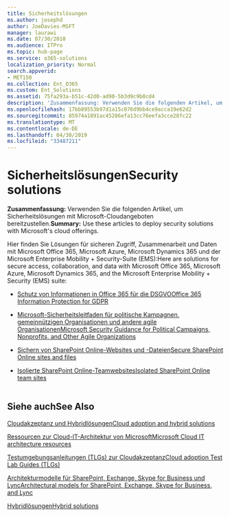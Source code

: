 ```yaml
---
title: Sicherheitslösungen
ms.author: josephd
author: JoeDavies-MSFT
manager: laurawi
ms.date: 07/30/2018
ms.audience: ITPro
ms.topic: hub-page
ms.service: o365-solutions
localization_priority: Normal
search.appverid:
- MET150
ms.collection: Ent_O365
ms.custom: Ent_Solutions
ms.assetid: 75fa293a-b51c-42d0-ad90-5b3d9c9b0cd4
description: 'Zusammenfassung: Verwenden Sie die folgenden Artikel, um Sicherheitslösungen mit Microsoft-Cloudangeboten bereitzustellen.'
ms.openlocfilehash: 17bb89553b97d1a15c076d9bb4ce9acca19e62d2
ms.sourcegitcommit: 85974a1891ac45286efa13cc76eefa3cce28fc22
ms.translationtype: MT
ms.contentlocale: de-DE
ms.lasthandoff: 04/30/2019
ms.locfileid: "33487211"
---
```

# <a name="security-solutions"></a><span data-ttu-id="f4329-103">Sicherheitslösungen</span><span class="sxs-lookup"><span data-stu-id="f4329-103">Security solutions</span></span>

 <span data-ttu-id="f4329-104">**Zusammenfassung:** Verwenden Sie die folgenden Artikel, um Sicherheitslösungen mit Microsoft-Cloudangeboten bereitzustellen.</span><span class="sxs-lookup"><span data-stu-id="f4329-104">**Summary:** Use these articles to deploy security solutions with Microsoft's cloud offerings.</span></span>
  
<span data-ttu-id="f4329-105">Hier finden Sie Lösungen für sicheren Zugriff, Zusammenarbeit und Daten mit Microsoft Office 365, Microsoft Azure, Microsoft Dynamics 365 und der Microsoft Enterprise Mobility + Security-Suite (EMS):</span><span class="sxs-lookup"><span data-stu-id="f4329-105">Here are solutions for secure access, collaboration, and data with Microsoft Office 365, Microsoft Azure, Microsoft Dynamics 365, and the Microsoft Enterprise Mobility + Security (EMS) suite:</span></span>

- [<span data-ttu-id="f4329-106">Schutz von Informationen in Office 365 für die DSGVO</span><span class="sxs-lookup"><span data-stu-id="f4329-106">Office 365 Information Protection for GDPR</span></span>](office-365-information-protection-for-gdpr.md)
  
- [<span data-ttu-id="f4329-107">Microsoft-Sicherheitsleitfaden für politische Kampagnen, gemeinnützigen Organisationen und andere agile Organisationen</span><span class="sxs-lookup"><span data-stu-id="f4329-107">Microsoft Security Guidance for Political Campaigns, Nonprofits, and Other Agile Organizations</span></span>](microsoft-security-guidance-for-political-campaigns-nonprofits-and-other-agile-o.md)
    
- [<span data-ttu-id="f4329-108">Sichern von SharePoint Online-Websites und -Dateien</span><span class="sxs-lookup"><span data-stu-id="f4329-108">Secure SharePoint Online sites and files</span></span>](secure-sharepoint-online-sites-and-files.md)
    
- [<span data-ttu-id="f4329-109">Isolierte SharePoint Online-Teamwebsites</span><span class="sxs-lookup"><span data-stu-id="f4329-109">Isolated SharePoint Online team sites</span></span>](isolated-sharepoint-online-team-sites.md)
<br/><br/>
    
## <a name="see-also"></a><span data-ttu-id="f4329-110">Siehe auch</span><span class="sxs-lookup"><span data-stu-id="f4329-110">See Also</span></span>

[<span data-ttu-id="f4329-111">Cloudakzeptanz und Hybridlösungen</span><span class="sxs-lookup"><span data-stu-id="f4329-111">Cloud adoption and hybrid solutions</span></span>](cloud-adoption-and-hybrid-solutions.md)
  
[<span data-ttu-id="f4329-112">Ressourcen zur Cloud-IT-Architektur von Microsoft</span><span class="sxs-lookup"><span data-stu-id="f4329-112">Microsoft Cloud IT architecture resources</span></span>](microsoft-cloud-it-architecture-resources.md)
  
[<span data-ttu-id="f4329-113">Testumgebungsanleitungen (TLGs) zur Cloudakzeptanz</span><span class="sxs-lookup"><span data-stu-id="f4329-113">Cloud adoption Test Lab Guides (TLGs)</span></span>](cloud-adoption-test-lab-guides-tlgs.md)
  
[<span data-ttu-id="f4329-114">Architekturmodelle für SharePoint, Exchange, Skype for Business und Lync</span><span class="sxs-lookup"><span data-stu-id="f4329-114">Architectural models for SharePoint, Exchange, Skype for Business, and Lync</span></span>](architectural-models-for-sharepoint-exchange-skype-for-business-and-lync.md)
  
[<span data-ttu-id="f4329-115">Hybridlösungen</span><span class="sxs-lookup"><span data-stu-id="f4329-115">Hybrid solutions</span></span>](hybrid-solutions.md)


